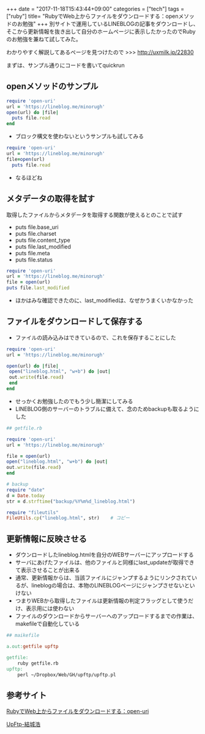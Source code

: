 +++
date = "2017-11-18T15:43:44+09:00"
categories = ["tech"]
tags = ["ruby"]
title= "RubyでWeb上からファイルをダウンロードする：openメソッドのお勉強"
+++
別サイトで運用しているLINEBLOGの記事をダウンロードし、そこから更新情報を抜き出して自分のホームページに表示したかったのでRubyのお勉強を兼ねて試してみた。
<!--more-->

わかりやすく解説してあるページを見つけたので >>> http://uxmilk.jp/22830

まずは、サンプル通りにコードを書いてquickrun 

## openメソッドのサンプル

```ruby
require 'open-uri'
url = 'https://lineblog.me/minorugh'
open(url) do |file|
  puts file.read
end
```

- ブロック構文を使わないというサンプルも試してみる

```ruby
require 'open-uri'
url = 'https://lineblog.me/minorugh'
file=open(url) 
  puts file.read
```

- なるほどね

## メタデータの取得を試す
取得したファイルからメタデータを取得する関数が使えるとのことで試す

- puts file.base_uri
- puts file.charset
- puts file.content_type
- puts file.last_modified
- puts file.meta
- puts file.status

```ruby
require 'open-uri'
url = 'https://lineblog.me/minorugh'
file = open(url)
puts file.last_modified
```

- ほかはみな確認できたのに、last_modifiedは、なぜかうまくいかなかった

## ファイルをダウンロードして保存する
- ファイルの読み込みはできているので、これを保存することにした

```ruby
require 'open-uri'
url = 'https://lineblog.me/minorugh'

open(url) do |file|
 open("lineblog.html", "w+b") do |out|
 out.write(file.read)  
 end
end
```
- せっかくお勉強したのでもう少し簡潔にしてみる
- LINEBLOG側のサーバーのトラブルに備えて、念のためbackupも取るようにした

```ruby
## getfile.rb

require 'open-uri'
url = 'https://lineblog.me/minorugh'

file = open(url)
open("lineblog.html", "w+b") do |out|
out.write(file.read)
end

# backup
require "date"
d = Date.today
str = d.strftime("backup/%Y%m%d_lineblog.html")

require "fileutils"
FileUtils.cp("lineblog.html", str)    # コピー
```

## 更新情報に反映させる
- ダウンロードしたlineblog.htmlを自分のWEBサーバーにアップロードする
- サーバにあげたファイルは、他のファイルと同様にlast_updateが取得できて表示させることが出来る
- 通常、更新情報からは、当該ファイルにジャンプするようにリンクされているが、lineblogの場合は、本物のLINEBLOGページにジャンプさせないといけない
- つまりWEBから取得したファイルは更新情報の判定フラッグとして使うだけ、表示用には使わない
- ファイルのダウンロードからサーバーへのアップロードするまでの作業は、makefileで自動化している

```makefile
## maikefile

a.out:getfile upftp

getfile:
	ruby getfile.rb
upftp:
	perl ~/Dropbox/Web/GH/upftp/upftp.pl
```

## 参考サイト

[RubyでWeb上からファイルをダウンロードする：open-uri](http://uxmilk.jp/22830)

[UpFtp-結城浩](http://www.hyuki.com/upftp/) 


